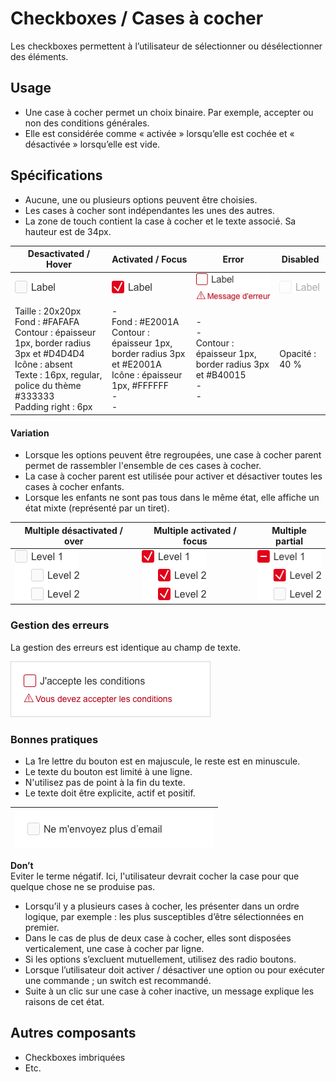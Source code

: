 # Checkboxes / Cases à cocher

Les checkboxes permettent à l’utilisateur de sélectionner ou désélectionner des éléments.

## Usage

- Une case à cocher permet un choix binaire. Par exemple, accepter ou non des conditions générales.
- Elle est considérée comme « activée » lorsqu’elle est cochée et « désactivée » lorsqu’elle est vide.


## Spécifications

- Aucune, une ou plusieurs options peuvent être choisies.
- Les cases à cocher sont indépendantes les unes des autres.
- La zone de touch contient la case à cocher et le texte associé. Sa hauteur est de 34px.

Desactivated / Hover | Activated / Focus | Error | Disabled
------------ | ------------- | ------------- | ------------- |
![checkboxes__desactivated](design/checkboxes__desactivated.png)|![checkboxes__activated](design/checkboxes__activated.png)|![checkboxes__error](design/checkboxes__error.png)|![checkboxes__desactivated__disabled](design/checkboxes__desactivated__disabled.png)
Taille : 20x20px <br> Fond : #FAFAFA <br> Contour : épaisseur 1px, border radius 3px et #D4D4D4 <br> Icône : absent  <br> Texte : 16px, regular, police du thème #333333 <br> Padding right : 6px | -  <br> Fond : #E2001A <br> Contour : épaisseur 1px, border radius 3px et #E2001A <br> Icône : épaisseur 1px, #FFFFFF <br> - <br> - | - <br> -  <br>  Contour : épaisseur 1px, border radius 3px et #B40015 <br> - <br> -  | Opacité : 40 %



#### Variation

- Lorsque les options peuvent être regroupées, une case à cocher parent permet de rassembler l'ensemble de ces cases à cocher.
- La case à cocher parent est utilisée pour activer et désactiver toutes les cases à cocher enfants.
- Lorsque les enfants ne sont pas tous dans le même état, elle affiche un état mixte (représenté par un tiret).


Multiple désactivated / over | Multiple activated / focus | Multiple partial
------------ | ------------- | ------------- |
![checkboxes__multiple__desactived](design/checkboxes__multiple__desactived.png)|![checkboxes__multiple__activated](design/checkboxes__multiple__activated.png)|![checkboxes__multiple__partial](design/checkboxes__multiple__partial.png)


### Gestion des erreurs

La gestion des erreurs est identique au champ de texte.

![checkboxes__ex__error-with-message](design/checkboxes__ex__error-with-message.png)

### Bonnes pratiques

- La 1re lettre du bouton est en majuscule, le reste est en minuscule.
- Le texte du bouton est limité à une ligne.
- N'utilisez pas de point à la fin du texte.
- Le texte doit être explicite, actif et positif.


 <div class="do-dont">
 <div class="dont">

![checkboxes__ex__dont](design/checkboxes__ex__dont.png)|
------------ |
**Don’t** <br/> Eviter le terme négatif. Ici, l'utilisateur devrait cocher la case pour que quelque chose ne se produise pas.

 </div>
 </div>


- Lorsqu’il y a plusieurs cases à cocher, les présenter dans un ordre logique, par exemple : les plus susceptibles d’être sélectionnées en premier.
- Dans le cas de plus de deux case à cocher, elles sont disposées verticalement, une case à cocher par ligne.
- Si les options s’excluent mutuellement, utilisez des radio boutons.
- Lorsque l’utilisateur doit activer / désactiver une option ou pour exécuter une commande ; un switch est recommandé.
- Suite à un clic sur une case à coher inactive, un message explique les raisons de cet état.

## Autres composants

- Checkboxes imbriquées
- Etc.
